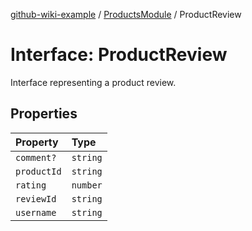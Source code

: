 [github-wiki-example](../wiki/Home) / [ProductsModule](../wiki/ProductsModule) / ProductReview

# Interface: ProductReview

Interface representing a product review.

## Properties

| Property | Type |
| :------ | :------ |
| `comment?` | `string` |
| `productId` | `string` |
| `rating` | `number` |
| `reviewId` | `string` |
| `username` | `string` |
